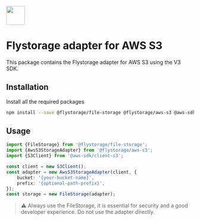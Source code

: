<img src="https://raw.githubusercontent.com/duna-oss/flystorage/main/flystorage.svg" width="50px" height="50px" />

# Flystorage adapter for AWS S3

This package contains the Flystorage adapter for AWS S3 using the V3 SDK.

## Installation

Install all the required packages

```bash
npm install --save @flystorage/file-storage @flystorage/aws-s3 @aws-sdk/client-s3
```

## Usage

```typescript
import {FileStorage} from '@flystorage/file-storage';
import {AwsS3StorageAdapter} from '@flystorage/aws-s3';
import {S3Client} from '@aws-sdk/client-s3';

const client = new S3Client();
const adapter = new AwsS3StorageAdapter(client, {
    bucket: '{your-bucket-name}',
    prefix: '{optional-path-prefix}',
});
const storage = new FileStorage(adapter);
```

> ⚠️ Always use the FileStorage, it is essential for security and a good developer
> experience. Do not use the adapter directly.


